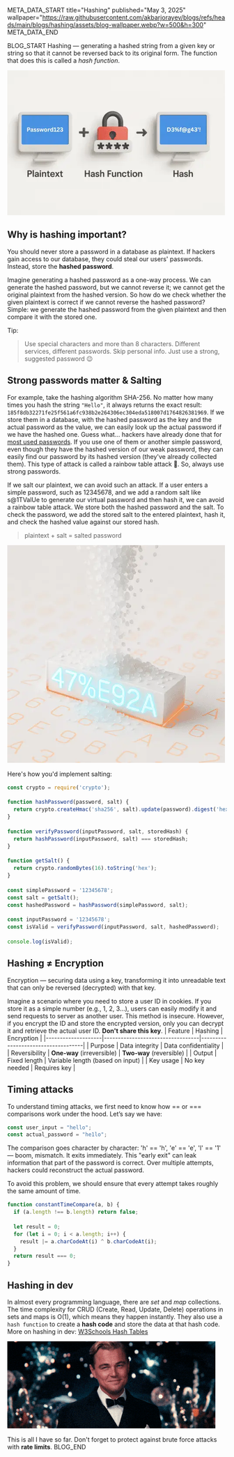 META_DATA_START
title="Hashing"
published="May 3, 2025"
wallpaper="https://raw.githubusercontent.com/akbarjorayev/blogs/refs/heads/main/blogs/hashing/assets/blog-wallpaper.webp?w=500&h=300"
META_DATA_END

BLOG_START
Hashing — generating a hashed string from a given key or string so that it cannot be reversed back to its original form. The function that does this is called a *hash function*.

<picture>
  <source media="(prefers-color-scheme: dark)" srcset="https://raw.githubusercontent.com/akbarjorayev/blogs/main/blogs/hashing/assets/plaintext-to-hash.dark.webp?w=500&h=333">
  <source media="(prefers-color-scheme: light)" srcset="https://raw.githubusercontent.com/akbarjorayev/blogs/main/blogs/hashing/assets/plaintext-to-hash.light.webp?w=500&h=333">
  <img src="https://raw.githubusercontent.com/akbarjorayev/blogs/main/blogs/hashing/assets/plaintext-to-hash.light.webp?w=500&h=333" alt="Plaintext to hash">
</picture>

## Why is hashing important?

You should never store a password in a database as plaintext. If hackers gain access to our database, they could steal our users' passwords. Instead, store the **hashed password**.

Imagine generating a hashed password as a one-way process. We can generate the hashed password, but we cannot reverse it; we cannot get the original plaintext from the hashed version. So how do we check whether the given plaintext is correct if we cannot reverse the hashed password? Simple: we generate the hashed password from the given plaintext and then compare it with the stored one.

Tip:

> Use special characters and more than 8 characters. Different services, different passwords. Skip personal info. Just use a strong, suggested password 😉

## Strong passwords matter & Salting

For example, take the hashing algorithm SHA-256. No matter how many times you hash the string `"Hello"`, it always returns the exact result: `185f8db32271fe25f561a6fc938b2e264306ec304eda518007d1764826381969`. If we store them in a database, with the hashed password as the key and the actual password as the value, we can easily look up the actual password if we have the hashed one. Guess what... hackers have already done that for [most used passwords](https://en.wikipedia.org/wiki/Wikipedia:10,000_most_common_passwords). If you use one of them or another simple password, even though they have the hashed version of our weak password, they can easily find our password by its hashed version (they've already collected them). This type of attack is called a rainbow table attack 🌈. So, always use strong passwords.

If we salt our plaintext, we can avoid such an attack. If a user enters a simple password, such as 12345678, and we add a random salt like s@1TValUe to generate our virtual password and then hash it, we can avoid a rainbow table attack. We store both the hashed password and the salt. To check the password, we add the stored salt to the entered plaintext, hash it, and check the hashed value against our stored hash.

> plaintext + salt = salted password

<picture>
  <source media="(prefers-color-scheme: dark)" srcset="https://raw.githubusercontent.com/akbarjorayev/blogs/main/blogs/hashing/assets/password-salting.dark.webp?w=500&h=500">
  <source media="(prefers-color-scheme: light)" srcset="https://raw.githubusercontent.com/akbarjorayev/blogs/main/blogs/hashing/assets/password-salting.light.webp?w=500&h=500">
  <img src="https://raw.githubusercontent.com/akbarjorayev/blogs/main/blogs/hashing/assets/password-salting.light.webp?w=500&h=500" alt="Salting a password">
</picture>

Here's how you'd implement salting:

```javascript
const crypto = require('crypto');

function hashPassword(password, salt) {
  return crypto.createHmac('sha256', salt).update(password).digest('hex');
}

function verifyPassword(inputPassword, salt, storedHash) {
  return hashPassword(inputPassword, salt) === storedHash;
}

function getSalt() {
  return crypto.randomBytes(16).toString('hex');
}

const simplePassword = '12345678';
const salt = getSalt();
const hashedPassword = hashPassword(simplePassword, salt);

const inputPassword = '12345678';
const isValid = verifyPassword(inputPassword, salt, hashedPassword);

console.log(isValid);
```

## Hashing ≠ Encryption

Encryption — securing data using a key, transforming it into unreadable text that can only be reversed (decrypted) with that key.

Imagine a scenario where you need to store a user ID in cookies. If you store it as a simple number (e.g., 1, 2, 3...), users can easily modify it and send requests to server as another user. This method is insecure. However, if you encrypt the ID and store the encrypted version, only you can decrypt it and retrieve the actual user ID. **Don't share this key**.
| Feature            | Hashing                          | Encryption                         |
|--------------------|----------------------------------|------------------------------------|
| Purpose            | Data integrity                   | Data confidentiality               |
| Reversibility      | **One-way** (irreversible)       | **Two-way** (reversible)           |
| Output             | Fixed length                     | Variable length (based on input)   |
| Key usage          | No key needed                    | Requires key                       |

## Timing attacks

To understand timing attacks, we first need to know how == or === comparisons work under the hood. Let’s say we have:

```javascript
const user_input = "hello";
const actual_password = "he1lo";
```

The comparison goes character by character: 'h' == 'h', 'e' == 'e', 'l' == '1' — boom, mismatch. It exits immediately. This "early exit" can leak information that part of the password is correct. Over multiple attempts, hackers could reconstruct the actual password.

To avoid this problem, we should ensure that every attempt takes roughly the same amount of time.

```javascript
function constantTimeCompare(a, b) {
  if (a.length !== b.length) return false;

  let result = 0;
  for (let i = 0; i < a.length; i++) {
    result |= a.charCodeAt(i) ^ b.charCodeAt(i);
  }
  return result === 0;
}
```

## Hashing in dev

In almost every programming language, there are *set* and *map* collections. The time complexity for CRUD (Create, Read, Update, Delete) operations in sets and maps is O(1), which means they happen instantly. They also use a `hash function` to create a **hash code** and store the data at that hash code. More on hashing in dev: [W3Schools Hash Tables](https://www.w3schools.com/dsa/dsa_theory_hashtables.php)

![Gatsby Toast](https://raw.githubusercontent.com/akbarjorayev/blogs/refs/heads/main/blogs/hashing/assets/gatsby-toast.gif?w=478&h=200)

This is all I have so far. Don't forget to protect against brute force attacks with **rate limits**.
BLOG_END
